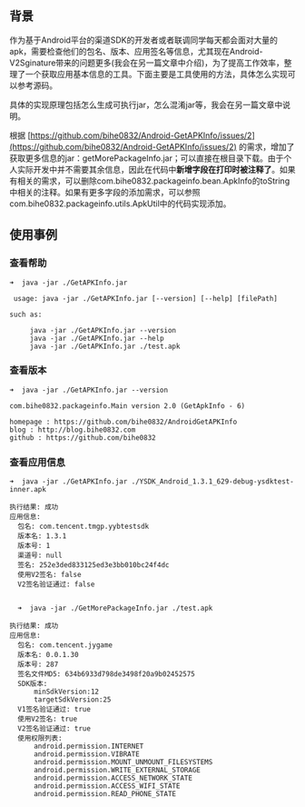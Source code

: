 ## 背景

作为基于Android平台的渠道SDK的开发者或者联调同学每天都会面对大量的apk，需要检查他们的包名、版本、应用签名等信息，尤其现在Android-V2Sginature带来的问题更多(我会在另一篇文章中介绍)，为了提高工作效率，整理了一个获取应用基本信息的工具。下面主要是工具使用的方法，具体怎么实现可以参考源码。

具体的实现原理包括怎么生成可执行jar，怎么混淆jar等，我会在另一篇文章中说明。


根据 [https://github.com/bihe0832/Android-GetAPKInfo/issues/2](https://github.com/bihe0832/Android-GetAPKInfo/issues/2) 的需求，增加了获取更多信息的jar：getMorePackageInfo.jar；可以直接在根目录下载。由于个人实际开发中并不需要其余信息，因此在代码中**新增字段在打印时被注释了**。如果有相关的需求，可以删除com.bihe0832.packageinfo.bean.ApkInfo的toString中相关的注释。如果有更多字段的添加需求，可以参照com.bihe0832.packageinfo.utils.ApkUtil中的代码实现添加。

## 使用事例

### 查看帮助

	➜  java -jar ./GetAPKInfo.jar
	
	 usage: java -jar ./GetAPKInfo.jar [--version] [--help] [filePath]
	
	such as:
	
		 java -jar ./GetAPKInfo.jar --version
		 java -jar ./GetAPKInfo.jar --help
		 java -jar ./GetAPKInfo.jar ./test.apk

### 查看版本


	➜  java -jar ./GetAPKInfo.jar --version
	
	com.bihe0832.packageinfo.Main version 2.0 (GetApkInfo - 6)
	
	homepage : https://github.com/bihe0832/AndroidGetAPKInfo
	blog : http://blog.bihe0832.com
	github : https://github.com/bihe0832
		
	
### 查看应用信息

	➜  java -jar ./GetAPKInfo.jar ./YSDK_Android_1.3.1_629-debug-ysdktest-inner.apk
	
	执行结果: 成功
	应用信息:
	  包名: com.tencent.tmgp.yybtestsdk
	  版本名: 1.3.1
	  版本号: 1
	  渠道号: null
	  签名: 252e3ded833125ed3e3bb010bc24f4dc
	  使用V2签名: false
	  V2签名验证通过: false	
	  
	  
	  ➜  java -jar ./GetMorePackageInfo.jar ./test.apk
	  
	执行结果: 成功
	应用信息:
	  包名: com.tencent.jygame
	  版本名: 0.0.1.30
	  版本号: 287
	  签名文件MD5: 634b6933d798de3498f20a9b02452575
	  SDK版本:
	      minSdkVersion:12
	      targetSdkVersion:25
	  V1签名验证通过: true
	  使用V2签名: true
	  V2签名验证通过: true
	  使用权限列表:
	      android.permission.INTERNET
	      android.permission.VIBRATE
	      android.permission.MOUNT_UNMOUNT_FILESYSTEMS
	      android.permission.WRITE_EXTERNAL_STORAGE
	      android.permission.ACCESS_NETWORK_STATE
	      android.permission.ACCESS_WIFI_STATE
	      android.permission.READ_PHONE_STATE